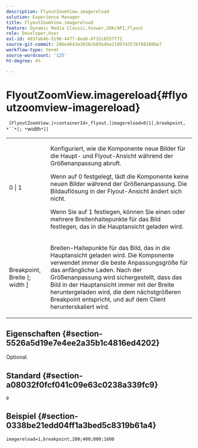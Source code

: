 ```yaml
---
description: FlyoutZoomView.imagereload
solution: Experience Manager
title: FlyoutZoomView.imagereload
feature: Dynamic Media Classic,Viewer,SDK/API,Flyout
role: Developer,User
exl-id: 483fa64b-5196-4477-8ea6-0f32c6557f72
source-git-commit: 206e4643e3926cb85b4be2189743578f88180be7
workflow-type: tm+mt
source-wordcount: '125'
ht-degree: 4%

---
```


# FlyoutZoomView.imagereload{#flyoutzoomview-imagereload}

` [FlyoutZoomView.|<containerId>_flyout.]imagereload=0|1[,breakpoint, *``*[; *`width`*]]`

<table id="table_42CA0074AD7C4F0D9FC81E9FCB0591C0"> 
 <tbody> 
  <tr> 
   <td colname="col1"> <p> <span class="codeph"> 0 | 1 </span> </p> </td> 
   <td colname="col2"> <p> Konfiguriert, wie die Komponente neue Bilder für die Haupt- und Flyout-Ansicht während der Größenanpassung abruft. </p> <p>Wenn auf <span class="codeph"> 0 </span> festgelegt, lädt die Komponente keine neuen Bilder während der Größenanpassung. Die Bildauflösung in der Flyout-Ansicht ändert sich nicht. </p> <p>Wenn Sie auf <span class="codeph"> 1 </span> festlegen, können Sie einen oder mehrere Breitenhaltepunkte für das Bild festlegen, das in die Hauptansicht geladen wird. </p> </td> 
  </tr> 
  <tr> 
   <td colname="col1"> <p> <span class="codeph"> Breakpoint,  <span class="varname"> Breite  </span>[;  <span class="varname"> width  </span>]  </span> </p> </td> 
   <td colname="col2"> <p> Breiten-Haltepunkte für das Bild, das in die Hauptansicht geladen wird. Die Komponente verwendet immer die beste Anpassungsgröße für das anfängliche Laden. Nach der Größenanpassung wird sichergestellt, dass das Bild in der Hauptansicht immer mit der Breite heruntergeladen wird, die dem nächstgrößeren Breakpoint entspricht, und auf dem Client herunterskaliert wird. </p> </td> 
  </tr> 
 </tbody> 
</table>

## Eigenschaften {#section-5526a5d19e7e4ee2a35b1c4816ed4202}

Optional.

## Standard {#section-a08032f0fcf041c09e63c0238a339fc9}

`0`

## Beispiel {#section-0338be21edd04ff1a3bed5c8319b61a4}

`imagereload=1,breakpoint,200;400;800;1600`

